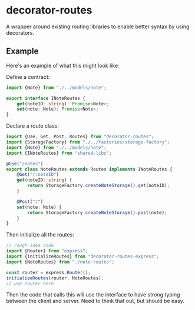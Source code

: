 decorator-routes
================

A wrapper around existing routing libraries to enable better syntax by using decorators.

## Example

Here's an example of what this might look like:

Define a contract:

```typescript
import {Note} from "./../models/note";

export interface INoteRoutes {
	get(noteID: string): Promise<Note>;
	set(note: Note): Promise<Note>;
}
```

Declare a route class:

```typescript
import {Use, Get, Post, Routes} from "decorator-routes";
import {StorageFactory} from "./../factories/storage-factory";
import {Note} from "./../models/note";
import {INoteRoutes} from "shared-libs";

@Use("/notes")
export class NoteRoutes extends Routes implements INoteRoutes {
    @Get("/:noteID")
    get(noteID: string) {
        return StorageFactory.createNoteStorage().get(noteID);
    }

    @Post("/")
    set(note: Note) {
        return StorageFactory.createNoteStorage().post(note);
    }
}
```

Then initialize all the routes:

```typescript
// rough idea code
import {Router} from "express";
import {initializeRoutes} from "decorator-routes-express";
import {NoteRoutes} from "./note-routes";

const router = express.Router();
initializeRoutes(router, NoteRoutes);
// use router here
```

Then the code that calls this will use the interface to have strong typing between the client and server. Need to think that out, but should be easy.